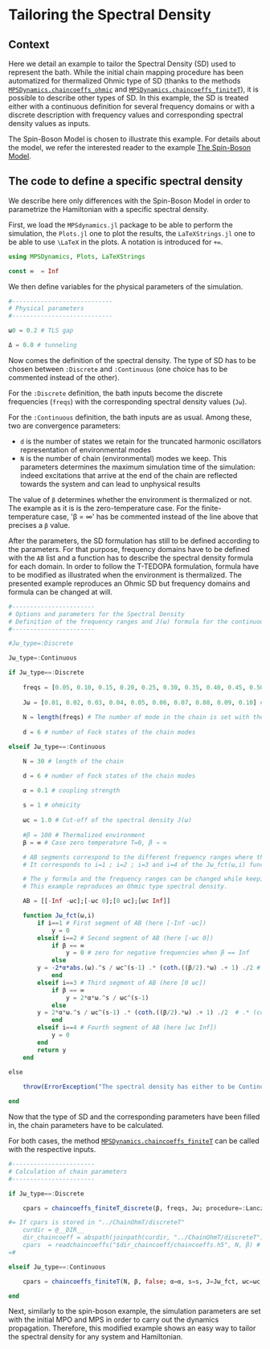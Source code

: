 # Tailoring the Spectral Density

## Context

Here we detail an example to tailor the Spectral Density (SD) used to represent the bath. While the initial chain mapping procedure has been automatized for thermalized Ohmic type of SD (thanks to the methods [`MPSDynamics.chaincoeffs_ohmic`](@ref) and [`MPSDynamics.chaincoeffs_finiteT`](@ref)), it is possible to describe other types of SD. In this example, the SD is treated either with a continuous definition for several frequency domains or with a discrete description with frequency values and corresponding spectral density values as inputs. 

The Spin-Boson Model is chosen to illustrate this example. For details about the model, we refer the interested reader to the example [The Spin-Boson Model](@ref).

## The code to define a specific spectral density

We describe here only differences with the Spin-Boson Model in order to parametrize the Hamiltonian with a specific spectral density.

First, we load the `MPSdynamics.jl` package to be able to perform the simulation, the `Plots.jl` one to plot the results, the `LaTeXStrings.jl` one to be able to use ``\LaTeX`` in the plots. A notation is introduced for `+∞`.

```julia
using MPSDynamics, Plots, LaTeXStrings

const ∞  = Inf
```
We then define variables for the physical parameters of the simulation.

```julia
#----------------------------
# Physical parameters
#----------------------------

ω0 = 0.2 # TLS gap

Δ = 0.0 # tunneling 
``` 

Now comes the definition of the spectral density. The type of SD has to be chosen between `:Discrete` and `:Continuous` (one choice has to be commented instead of the other). 

For the `:Discrete` definition, the bath inputs become the discrete frequencies (`freqs`) with the corresponding spectral density values (`Jω`). 

For the `:Continuous` definition, the bath inputs are as usual. Among these, two are convergence parameters:

* `d` is the number of states we retain for the truncated harmonic oscillators representation of environmental modes
* `N` is the number of chain (environmental) modes we keep. This parameters determines the maximum simulation time of the simulation: indeed excitations that arrive at the end of the chain are reflected towards the system and can lead to unphysical results

The value of `β` determines whether the environment is thermalized or not. The example as it is is the zero-temperature case. For the finite-temperature case, 'β = ∞' has be commented instead of the line above that precises a `β` value.

After the parameters, the SD formulation has still to be defined according to the parameters. For that purpose, frequency domains have to be defined with the `AB` list and a function has to describe the spectral density formula for each domain. In order to follow the T-TEDOPA formulation, formula have to be modified as illustrated when the environment is thermalized. The presented example reproduces an Ohmic SD but frequency domains and formula can be changed at will. 

```julia
#-----------------------
# Options and parameters for the Spectral Density
# Definition of the frequency ranges and J(ω) formula for the continuous case
#-----------------------

#Jω_type=:Discrete

Jω_type=:Continuous

if Jω_type==:Discrete
    
    freqs = [0.05, 0.10, 0.15, 0.20, 0.25, 0.30, 0.35, 0.40, 0.45, 0.50] # Frequency value
    
    Jω = [0.01, 0.02, 0.03, 0.04, 0.05, 0.06, 0.07, 0.08, 0.09, 0.10] # Value of the spectral density at the respective frequency
    
    N = length(freqs) # The number of mode in the chain is set with the number of discrete frequencies
    
    d = 6 # number of Fock states of the chain modes

elseif Jω_type==:Continuous 

    N = 30 # length of the chain

    d = 6 # number of Fock states of the chain modes

    α = 0.1 # coupling strength
    
    s = 1 # ohmicity
    
    ωc = 1.0 # Cut-off of the spectral density J(ω) 
    
    #β = 100 # Thermalized environment
    β = ∞ # Case zero temperature T=0, β → ∞

    # AB segments correspond to the different frequency ranges where the spectral density is defined.
    # It corresponds to i=1 ; i=2 ; i=3 and i=4 of the Jω_fct(ω,i) function.

    # The y formula and the frequency ranges can be changed while keeping the extra terms for thermalized environments.
    # This example reproduces an Ohmic type spectral density. 

    AB = [[-Inf -ωc];[-ωc 0];[0 ωc];[ωc Inf]]

    function Jω_fct(ω,i)
        if i==1 # First segment of AB (here [-Inf -ωc])
            y = 0
        elseif i==2 # Second segment of AB (here [-ωc 0])
            if β == ∞
                y = 0 # zero for negative frequencies when β == Inf   
            else
		y = -2*α*abs.(ω).^s / ωc^(s-1) .* (coth.((β/2).*ω) .+ 1) ./2 # .* (coth.((β/2).*ω) .+ 1) ./2 and the abs.(ω) have to be added when β != Inf (T-TEDOPA formulation) 
            end
        elseif i==3 # Third segment of AB (here [0 ωc])
            if β == ∞
                y = 2*α*ω.^s / ωc^(s-1) 
            else
		y = 2*α*ω.^s / ωc^(s-1) .* (coth.((β/2).*ω) .+ 1) ./2  # .* (coth.((β/2).*ω) .+ 1) ./2 has to be added when β != Inf (T-TEDOPA formulation) 
            end       
        elseif i==4 # Fourth segment of AB (here [ωc Inf])
            y = 0
        end
        return y
    end
    
else

    throw(ErrorException("The spectral density has either to be Continuous or Discrete"))

end
```

Now that the type of SD and the corresponding parameters have been filled in, the chain parameters have to be calculated. 

For both cases, the method [`MPSDynamics.chaincoeffs_finiteT`](@ref) can be called with the respective inputs.

```julia
#-----------------------
# Calculation of chain parameters
#-----------------------

if Jω_type==:Discrete

    cpars = chaincoeffs_finiteT_discrete(β, freqs, Jω; procedure=:Lanczos, Mmax=5000, save=false)  # chain parameters, i.e. on-site energies ϵ_i, hopping energies t_i, and system-chain coupling c_0

#= If cpars is stored in "../ChainOhmT/discreteT" 
    curdir = @__DIR__
    dir_chaincoeff = abspath(joinpath(curdir, "../ChainOhmT/discreteT"))
    cpars  = readchaincoeffs("$dir_chaincoeff/chaincoeffs.h5", N, β) # chain parameters, i.e. on-site energies ϵ_i, hopping energies t_i, and system-chain coupling c_0
=#

elseif Jω_type==:Continuous

    cpars = chaincoeffs_finiteT(N, β, false; α=α, s=s, J=Jω_fct, ωc=ωc, mc=size(AB)[1], mp=0, AB=AB, iq=1, idelta=2, procedure=:Lanczos, Mmax=5000, save=false)  # chain parameters, i.e. on-site energies ϵ_i, hopping energies t_i, and system-chain coupling c_0

end
```

Next, similarly to the spin-boson example, the simulation parameters are set with the initial MPO and MPS in order to carry out the dynamics propagation. Therefore, this modified example shows an easy way to tailor the spectral density for any system and Hamiltonian.
